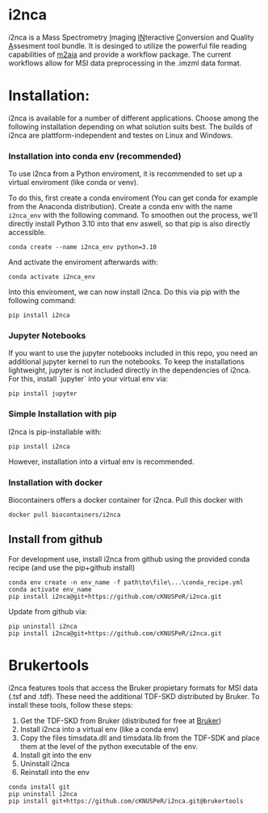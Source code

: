 # i2nca

i2nca is a Mass Spectrometry <ins>I</ins>maging <ins>IN</ins>teractive  <ins>C</ins>onversion and Quality <ins>A</ins>ssesment tool bundle. It is desinged to utilize the powerful file reading capabilities of [m2aia](https://m2aia.de/) and provide a workflow package. The current workflows allow for MSI data preprocessing in the .imzml data format. 

# Installation:
i2nca is available for a number of different applications.
Choose among the following installation depending on what solution suits best.
The builds of i2nca are plattform-independent and testes on Linux and Windows. 

### Installation into conda env (recommended)

To use i2nca from a Python enviroment, it is recommended to set up a virtual enviroment (like conda or venv).

To do this, first create a conda enviroment (You can get conda for example from the Anaconda distribution).
Create a conda env with the name `i2nca_env` with the following command. To smoothen out the process, we'll directly install Python 3.10 into that env aswell, so that pip is also directly accessible.

```
conda create --name i2nca_env python=3.10
```
And activate the enviroment afterwards with:
```
conda activate i2nca_env 
```

Into this enviroment, we can now install i2nca. Do this via pip with the following command:

```
pip install i2nca
```


### Jupyter Notebooks
If you want to use the jupyter notebooks included in this repo, you need an additional jupyter kernel to run the notebooks.
To keep the installations lightweight, jupyter is not included directly in the dependencies of i2nca.
For this, install ´jupyter´ into your virtual env via: 
```
pip install jupyter
```


### Simple Installation with pip

I2nca is pip-installable with:
```
pip install i2nca
```
However, installation into a virtual env is recommended.


### Installation with docker
Biocontainers offers a docker container for i2nca. Pull this docker with
```
docker pull biocontainers/i2nca
```


## Install from github
For development use, install i2nca from github using the provided conda recipe (and use the pip+github install)
```
conda env create -n env_name -f path\to\file\...\conda_recipe.yml
conda activate env_name
pip install i2nca@git+https://github.com/cKNUSPeR/i2nca.git
```
Update from github via:
```
pip uninstall i2nca
pip install i2nca@git+https://github.com/cKNUSPeR/i2nca.git
```


# Brukertools 

i2nca features tools that access the Bruker propietary formats for MSI data (.tsf and .tdf). These need the additional TDF-SKD distributed by Bruker.
To install these tools, follow these steps:
1) Get the TDF-SKD from Bruker (distributed for free at [Bruker](https://www.bruker.com/en/services/software-downloads.html))
2) Install i2nca into a virtual env (like a conda env)
3) Copy the files timsdata.dll and timsdata.lib from the TDF-SDK and place them at the level of the python executable of the env.
4) Install git into the env
5) Uninstall i2nca
6) Reinstall into the env

```
conda install git
pip uninstall i2nca
pip install git+https://github.com/cKNUSPeR/i2nca.git@brukertools
```



